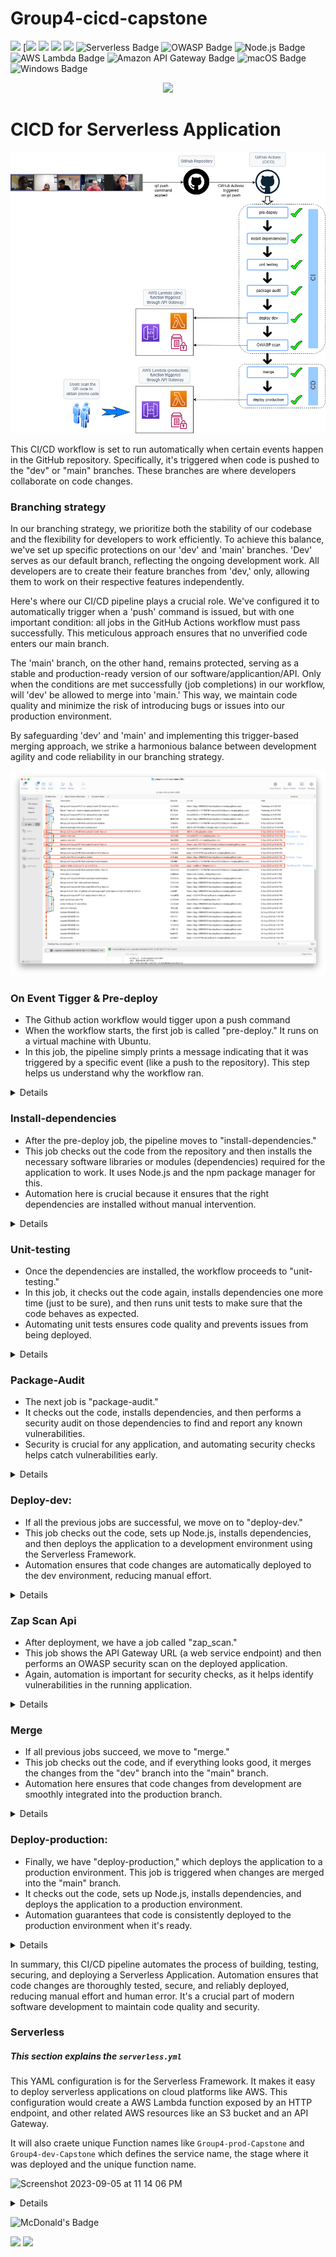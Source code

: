 # Group4-cicd-capstone 

<img src="https://img.shields.io/badge/Amazon AWS-FF9900?style=for-the-badge&logo=amazonaws&logoColor=white" />   [<img src="](https://github.com/aadyr/group4-cicd-capstone/blob/dev/Group4-CICD-Diagram.png)https://img.shields.io/badge/GitHub_Actions-2088FF?style=for-the-badge&logo=github-actions&logoColor=white" />  <img src="https://img.shields.io/badge/Visual_Studio_Code-0078D4?style=for-the-badge&logo=visual%20studio%20code&logoColor=white" />     <img src="https://img.shields.io/badge/Ubuntu-E95420?style=for-the-badge&logo=ubuntu&logoColor=white"/>
<img src="https://img.shields.io/badge/Snyk-4C4A73?style=for-the-badge&logo=snyk&logoColor=white"/>
![Serverless Badge](https://img.shields.io/badge/Serverless-FD5750?logo=serverless&logoColor=fff&style=for-the-badge) ![OWASP Badge](https://img.shields.io/badge/OWASP-000?logo=owasp&logoColor=fff&style=for-the-badge) ![Node.js Badge](https://img.shields.io/badge/Node.js-393?logo=nodedotjs&logoColor=fff&style=for-the-badge) ![AWS Lambda Badge](https://img.shields.io/badge/AWS%20Lambda-F90?logo=awslambda&logoColor=fff&style=for-the-badge) ![Amazon API Gateway Badge](https://img.shields.io/badge/Amazon%20API%20Gateway-FF4F8B?logo=amazonapigateway&logoColor=fff&style=for-the-badge) ![macOS Badge](https://img.shields.io/badge/macOS-000?logo=macos&logoColor=fff&style=for-the-badge) ![Windows Badge](https://img.shields.io/badge/Windows-0078D4?logo=windows&logoColor=fff&style=for-the-badge)


<p align="center">
  <img width="250" src="https://media.giphy.com/media/Dh5q0sShxgp13DwrvG/giphy.gif">
</p>

<p align="center">
  <h1> <strong> CICD for Serverless Application </strong> </h1>
</p>


<img src="https://github.com/aadyr/group4-cicd-capstone/blob/dev/Group4-CICD-Diagram.png" />


This CI/CD workflow is set to run automatically when certain events happen in the GitHub repository. Specifically, it's triggered when code is pushed to the "dev" or "main" branches. These branches are where developers collaborate on code changes.


  
### Branching strategy

 In our branching strategy, we prioritize both the stability of our codebase and the flexibility for developers to work efficiently. To achieve this balance, we've set up specific protections on our 'dev' and 'main' branches. 'Dev' serves as our default branch, reflecting the ongoing development work. All developers are to create their feature branches from 'dev,' only, allowing them to work on their respective features independently.

Here's where our CI/CD pipeline plays a crucial role. We've configured it to automatically trigger when a 'push' command is issued, but with one important condition: all jobs in the GitHub Actions workflow must pass successfully. This meticulous approach ensures that no unverified code enters our main branch.

The 'main' branch, on the other hand, remains protected, serving as a stable and production-ready version of our software/applicantion/API. Only when the conditions are met successfully (job completions) in our workflow, will 'dev' be allowed to merge into 'main.' This way, we maintain code quality and minimize the risk of introducing bugs or issues into our production environment.

By safeguarding 'dev' and 'main' and implementing this trigger-based merging approach, we strike a harmonious balance between development agility and code reliability in our branching strategy.

 <img src="https://github.com/aadyr/group4-cicd-capstone/blob/dev/Github_branches.png" />



### On Event Tigger & Pre-deploy

- The Github action workflow would tigger upon a push command
- When the workflow starts, the first job is called "pre-deploy." It runs on a virtual machine with Ubuntu.
- In this job, the pipeline simply prints a message indicating that it was triggered by a specific event (like a push to the repository). This step helps us understand why the workflow ran.

<details>

```yml
on:
  push:
    branches: [dev, main]

jobs:
  pre-deploy:
    runs-on: ubuntu-latest
    steps:
      - run: echo "The job is automatically triggered by a ${{ github.event_name }} event."
```
</details>


### Install-dependencies

- After the pre-deploy job, the pipeline moves to "install-dependencies."
-  This job checks out the code from the repository and then installs the necessary software libraries or modules (dependencies) required for the application to work. It uses Node.js and the npm package manager for this.
- Automation here is crucial because it ensures that the right dependencies are installed without manual intervention.


<details>

```yml
  install-dependencies:
    runs-on: ubuntu-latest
    needs: pre-deploy
    steps:
      - name: Check out repository code
        uses: actions/checkout@v3
      - name: Run installation of dependencies commands
        run: npm install
```

</details>

### Unit-testing

- Once the dependencies are installed, the workflow proceeds to "unit-testing."
-  In this job, it checks out the code again, installs dependencies one more time (just to be sure), and then runs unit tests to make sure that the code behaves as expected.
-   Automating unit tests ensures code quality and prevents issues from being deployed.

<details>

```yml
unit-testing:
    runs-on: ubuntu-latest
    needs: install-dependencies
    steps:
      - name: Check out repository code
        uses: actions/checkout@v3
      - name: Run installation of dependencies commands
        run: npm install # all the module require is in package.json
      - name: Run unit testing commands
        run: npm test
```
</details>

### Package-Audit

- The next job is "package-audit."
- It checks out the code, installs dependencies, and then performs a security audit on those dependencies to find and report any known vulnerabilities.
- Security is crucial for any application, and automating security checks helps catch vulnerabilities early.

<details> 

```yml
 package-audit:
    runs-on: ubuntu-latest
    needs: unit-testing
    steps:
      - name: Check out repository code
        uses: actions/checkout@v3
      - name: Run installation of dependencies commands
        run: npm install # all the module require is in package.json
      - name: Run unit testing commands
        run: npm audit
      - name: Run Snyk to check for vulnerabilities
        uses: snyk/actions/node@master
        env:
         SNYK_TOKEN: ${{ secrets.SNYK_TOKEN }}
        with:
         command: monitor
```


 <img src="https://github.com/aadyr/group4-cicd-capstone/blob/dev/synk_scan.png"/>
  
### Adding Synk to CICD pipeline for vulnerability scanning and monitoring

1) Create a Snyk Account:
If you don't have a Snyk account, you'll need to create one at https://snyk.io/signup.

2) Add your Project to Snyk:
Log in to your Snyk account and add your project to the Snyk dashboard. This involves connecting your repository to Snyk.

3) Get API Token:
In your Snyk account, generate an API token. This token will be used in GitHub Actions to authenticate with your Snyk account. https://app.snyk.io/account

4) Add GitHub Secret:
In your GitHub repository, go to "Settings" > "Secrets" > "New repository secret" and add a secret named SNYK_TOKEN with the value being your Snyk API token.

5) add below code to your workflow

```yml
name: Example workflow using Snyk
on: push
jobs:
  security:
    runs-on: ubuntu-latest
    steps:
      - uses: actions/checkout@master
      - name: Run Snyk to check for vulnerabilities
        uses: snyk/actions/node@master
        env:
          SNYK_TOKEN: ${{ secrets.SNYK_TOKEN }}
        with:
          command: monitor
```
</details>

### Deploy-dev:

- If all the previous jobs are successful, we move on to "deploy-dev."
- This job checks out the code, sets up Node.js, installs dependencies, and then deploys the application to a development environment using the Serverless Framework.
- Automation ensures that code changes are automatically deployed to the dev environment, reducing manual effort.

<details>

```yml
 deploy-dev:
    runs-on: ubuntu-latest
    needs: package-audit
    steps:
      - uses: actions/checkout@v3
      - name: Use Node.js ${{ matrix.node-version }}
        uses: actions/setup-node@v3
        with:
         node-version: ${{ matrix.node-version }}
      - run: npm ci
      - name: serverless deploy
        uses: serverless/github-action@v3.2
        with:
          args: deploy --stage=dev
        env:
             AWS_ACCESS_KEY_ID:  ${{ secrets.AWS_ACCESS_KEY_ID }}
             AWS_SECRET_ACCESS_KEY:  ${{ secrets.AWS_SECRET_ACCESS_KEY }}
      - name: Sleep for 60 seconds #wait for lambda to be deploy
        run: sleep 60
```

</details>


### Zap Scan Api

- After deployment, we have a job called "zap_scan."
- This job shows the API Gateway URL (a web service endpoint) and then performs an OWASP security scan on the deployed application.
- Again, automation is important for security checks, as it helps identify vulnerabilities in the running application.

<details>

```yml
 zap_scan:
    runs-on: ubuntu-latest
    needs: deploy-dev
    name: OWASP Scan the webapplication
    steps:
      - name: Show API Gateway URL
        run: echo "API_Gateway_URL:" $api_gateway_url 
      - name: ZAP Scan
        uses: zaproxy/action-api-scan@v0.5.0
        with:
          target: https://9w2itn60t2.execute-api.ap-southeast-1.amazonaws.com
```

https://github.com/aadyr/group4-cicd-capstone/blob/dev/zap_scan.png
</details>

### Merge

- If all previous jobs succeed, we move to "merge."
- This job checks out the code, and if everything looks good, it merges the changes from the "dev" branch into the "main" branch.
- Automation here ensures that code changes from development are smoothly integrated into the production branch.

<details>

```yml
  merge:
    runs-on: ubuntu-latest
    needs: [zap_scan]
    steps:
      - uses: actions/checkout@master
      - name: Merge dev -> Main
        uses: devmasx/merge-branch@v1.4.0
        with:
          type: now
          target_branch: main
          github_token: ${{ secrets.GITHUB_TOKEN }}

```
</details>

### Deploy-production:

- Finally, we have "deploy-production," which deploys the application to a production environment. This job is triggered when changes are merged into the "main" branch.
- It checks out the code, sets up Node.js, installs dependencies, and deploys the application to a production environment.
- Automation guarantees that code is consistently deployed to the production environment when it's ready.

<details>
``` yml
deploy-prod: #using new IAM user as g4p
    runs-on: ubuntu-latest
    needs: merge
    steps:
      - uses: actions/checkout@v3
        with:
         ref: refs/heads/main
      - run: git checkout main  
      - uses: actions/checkout@v3
      - name: Use Node.js ${{ matrix.node-version }}
        uses: actions/setup-node@v3
        with:
         node-version: ${{ matrix.node-version }}
      - run: npm ci
      - name: serverless deploy
        uses: serverless/github-action@v3.2
        with:
          args: deploy --stage=prod
        env:
             AWS_ACCESS_KEY_ID:  ${{ secrets.AWS_ACCESS_KEY_ID }}
             AWS_SECRET_ACCESS_KEY:  ${{ secrets.AWS_SECRET_ACCESS_KEY }}
```
</details>

In summary, this CI/CD pipeline automates the process of building, testing, securing, and deploying a Serverless Application. Automation ensures that code changes are thoroughly tested, secure, and reliably deployed, reducing manual effort and human error. It's a crucial part of modern software development to maintain code quality and security.


### Serverless 

##### This section explains the ```serverless.yml``` 

This YAML configuration is for the Serverless Framework.  It makes it easy to deploy serverless applications on cloud platforms like AWS.  This configuration would create a AWS Lambda function exposed by an HTTP endpoint, and other related AWS resources like an S3 bucket and an API Gateway.

It will also craete unique Function names like ```Group4-prod-Capstone``` and ```Group4-dev-Capstone``` which defines the service name, the stage where it was deployed and the unique function name.

![Screenshot 2023-09-05 at 11 14 06 PM](https://github.com/vincent8055/gp4-vincent/assets/127754761/25e1c2f6-5a3f-498e-b5c5-92762d48bd10)


<details>  

```
service: Group4
frameworkVersion: '3'

provider: 
 name: aws
 runtime: nodejs18.x
 region: ap-southeast-1
 deploymentBucket:
    name: cohort2.serverless.deploys

functions:
  Capstone:  
    handler: index.handler
    events:
    -  httpApi:
        path: /
        method: get
    environment:
      ACCESS_KEY: ${ssm:Group4-Parameter}

#plugins:
#  - serverless-offline

```

 ```service: Group4```

This defines the name of the serverless service.  It gives a unique name to this collection of functions, which is useful for deploying and referencing the stack.

```frameworkVersion: '3'```

The version of the Serverless frameework.  The framework knows which version's rules to follow when deploying the service.

```provider```

Beings the declaration for the cloud service provider-specifc configurations.  

```name: aws```
In this configuration, the spedified cloud provider is AWS and the serverless framework will deploy this service to AWS.

```runtime: nodejs18.x```

Tells the Serverless framework and AWS Lambda to use the Node.js 18.x runtime.

```region: ap-southeast-1```

This line specifies the AWS region for deployment.

```deploymentBucket```

Specify details about the S3 bucket used to deploy to.

```name: cohort2.serverless.deploys```

The name of the S3 bucket to use.  Deployment packages will be stored in this bucket during deployment.

```function```

Begins the declaration of functions in this service.  

```Capstone:```

The unique name for the service 

```handler: index.handler```

This line tells AWS Lambda the code is in the ```index``` file and the function is to execute is named ```handler```.

```events:```

Define triggers for the ```Capstone:``` functions.

```- httpApi:```

To specify that the function will respond will respond to HTTP requests.  

```path: /```

The API endpoint's path is the root.  The serverless framework will know the URL path to configure in AWS API Gateway.

```method: get```

This specifies which HTTP request type will trigger this function.

```environment: ```

This declares the declaration for environment variables for this function.

```ACCESS_KEY: $(ssm:Group4-Parameter)```

This will securely provide the function with a value from the AWS SSM Parameter Store.

</details>

![McDonald's Badge](https://img.shields.io/badge/McDonald's-FBC817?logo=mcdonalds&logoColor=000&style=for-the-badge)

 <img src="https://github.com/aadyr/group4-cicd-capstone/blob/dev/qrcode.png"/> 


 <img src="https://img.shields.io/badge/Ask%20me-anything-1abc9c.svg"/> 
